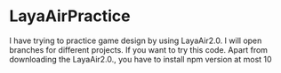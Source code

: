# LayaAirPractice
I have trying to practice game design by using LayaAir2.0. I will open branches for different projects.
If you want to try this code. Apart from downloading the  LayaAir2.0., you have to install npm version at most 10
